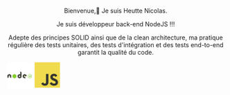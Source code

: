 <p align="center">
Bienvenue,👋
Je suis Heutte Nicolas.
</p>
</p>                                        
<p align="center">
Je suis développeur back-end NodeJS !!!
</p>


<p align="center">
Adepte des principes SOLID ainsi que de la clean architecture, ma pratique régulière des tests unitaires, des tests d'intégration et des tests end-to-end garantit la qualité du code. 
</p>
<div style="display: inline-block; margin-right:20">
<img src="https://raw.githubusercontent.com/devicons/devicon/master/icons/nodejs/nodejs-original-wordmark.svg" alt="NodeJs" width="60" height="60"/>
</div>
<div style="display: inline-block;">
<img src="https://raw.githubusercontent.com/devicons/devicon/master/icons/javascript/javascript-original.svg" alt="JavaScript" width="60" height="60"/>
</div>



   
